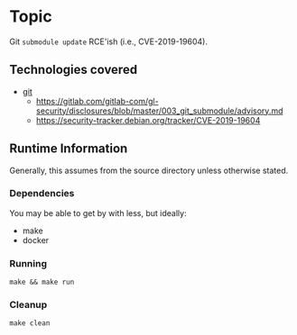 # Topic
Git `submodule update` RCE'ish
(i.e., CVE-2019-19604).

## Technologies covered
- [git]()
  - https://gitlab.com/gitlab-com/gl-security/disclosures/blob/master/003_git_submodule/advisory.md
  - https://security-tracker.debian.org/tracker/CVE-2019-19604

## Runtime Information
Generally, this assumes from the source directory unless otherwise stated.

### Dependencies
You may be able to get by with less, but ideally:
- make
- docker

### Running
```
make && make run
```

### Cleanup
```
make clean
```
